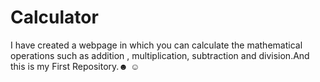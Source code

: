 # Calculator
I have created a webpage in which you can calculate the mathematical operations such as addition , multiplication, subtraction and division.And this is my First Repository.☻ ☺ 
